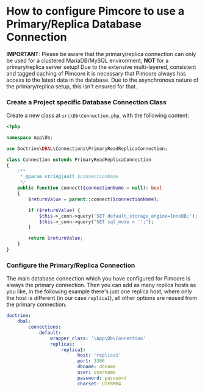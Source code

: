 # How to configure Pimcore to use a Primary/Replica Database Connection 
**IMPORTANT**: Please be aware that the primary/replica connection can only be used for a clustered MariaDB/MySQL environment, **NOT** 
for a primary/replica server setup! Due to the extensive multi-layered, consistent and tagged caching of Pimcore
it is necessary that Pimcore always has access to the latest data in the database. Due to the asynchronous nature 
of the primary/replica setup, this isn't ensured for that.

### Create a Project specific Database Connection Class 

Create a new class at `src\Db\Connection.php`, with the following content: 

```php
<?php

namespace App\Db;

use Doctrine\DBAL\Connections\PrimaryReadReplicaConnection;

class Connection extends PrimaryReadReplicaConnection
{
    /**
     * @param string|null $connectionName
     */
    public function connect($connectionName = null): bool
    {
        $returnValue = parent::connect($connectionName);

        if ($returnValue) {
            $this->_conn->query('SET default_storage_engine=InnoDB;');
            $this->_conn->query("SET sql_mode = '';");
        }

        return $returnValue;
    }
}
```


### Configure the Primary/Replica Connection

The main database connection which you have configured for Pimcore is always the primary connection. 
Then you can add as many replica hosts as you like, in the following example there's just one replica host, 
where only the host is different (in our case `replica1`), all other options are reused from the primary connection. 

```yml
doctrine:
    dbal:
        connections:
            default:
                wrapper_class: '\App\Db\Connection'
                replicas:
                    replica1:
                          host: 'replica1'
                          port: 3306
                          dbname: dbname
                          user: username
                          password: password
                          charset: UTF8MB4
```
